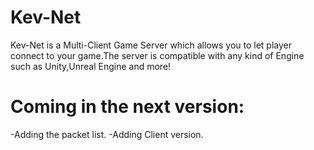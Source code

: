 # Kev-Net
Kev-Net is a Multi-Client Game Server which allows you to let player connect to your game.The server is compatible with any kind of Engine such as Unity,Unreal Engine and more!

# Coming in the next version:
-Adding the packet list.
-Adding Client version.
